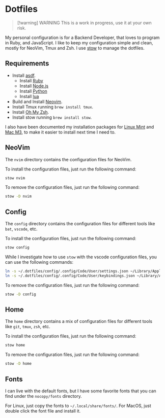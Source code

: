 # Dotfiles

> [!warning] WARNING
> This is a work in progress, use it at your own risk.

My personal configuration is for a Backend Developer, that loves to program in Ruby, and JavaScript.
I like to keep my configuration simple and clean, mostly for NeoVim, Tmux and Zsh.
I use [stow](https://www.gnu.org/software/stow/) to manage the dotfiles.


## Requirements

* Install [asdf](https://asdf-vm.com/#/core-manage-asdf-vm).
  * Install [Ruby](https://github.com/asdf-vm/asdf-ruby?tab=readme-ov-file#install)
  * Install [Node.js](https://github.com/asdf-vm/asdf-nodejs?tab=readme-ov-file#install)
  * Install [Python](https://github.com/asdf-community/asdf-python?tab=readme-ov-file#install)
  * Install [lua](https://github.com/Stratus3D/asdf-lua?tab=readme-ov-file#dependencies)
* Build and Install [Neovim](https://github.com/neovim/neovim/blob/master/BUILD.md).
* Install Tmux running `brew install tmux`.
* Install [Oh My Zsh](https://ohmyz.sh/).
* Install stow running `brew install stow`.

I also have been documented my installation packages for [Linux Mint](docs/mint/installation.md) and [Mac M3](docs/macos/installation.md), to make it easier to install next time I need to.

## NeoVim

The `nvim` directory contains the configuration files for NeoVim.

To install the configuration files, just run the following command:
```bash
stow nvim
```

To remove the configuration files, just run the following command:
```bash
stow -D nvim
```

## Config

The `config` directory contains the configuration files for different tools like `bat`, `vscode`, etc.

To install the configuration files, just run the following command:
```bash
stow config
```

While I investigate how to use `stow` with the vscode configuration files, you can use the following commands:
```bash
ln -s ~/.dotfiles/config/.config/Code/User/settings.json ~/Library/Application\ Support/Code/User
ln -s ~/.dotfiles/config/.config/Code/User/keybindings.json ~/Library/Application\ Support/Code/User
```

To remove the configuration files, just run the following command:
```bash
stow -D config
```

## Home

The `home` directory contains a mix of configuration files for different tools like `git`, `tmux`, `zsh`, etc.

To install the configuration files, just run the following command:
```bash
stow home
```

To remove the configuration files, just run the following command:
```bash
stow -D home
```

## Fonts
I can live with the default fonts, but I have some favorite fonts that you can find under the `nocopy/fonts` directory.

For Linux, just copy the fonts to `~/.local/share/fonts/`.
For MacOS, just double click the font file and install it.
